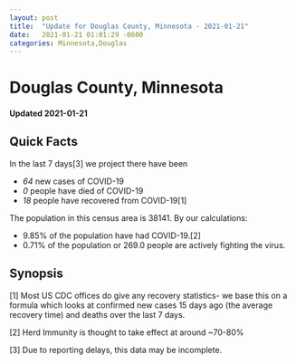 ```yaml
---
layout: post
title:  "Update for Douglas County, Minnesota - 2021-01-21"
date:   2021-01-21 01:01:29 -0600
categories: Minnesota,Douglas
---
```


# Douglas County, Minnesota
#### Updated 2021-01-21

## Quick Facts

In the last 7 days[3] we project there have been
- *64* new cases of COVID-19
- *0* people have died of COVID-19
- *18* people have recovered from COVID-19[1]

The population in this census area is 38141. By our calculations:
- 9.85% of the population have had COVID-19.[2]
- 0.71% of the population or 269.0 people are actively fighting the virus.

## Synopsis




[1] Most US CDC offices do give any recovery statistics- we base this on a formula which looks at confirmed new cases
15 days ago (the average recovery time) and deaths over the last 7 days.

[2] Herd Immunity is thought to take effect at around ~70-80%

[3] Due to reporting delays, this data may be incomplete.
 
    
